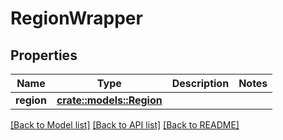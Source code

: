 # RegionWrapper

## Properties

Name | Type | Description | Notes
------------ | ------------- | ------------- | -------------
**region** | [**crate::models::Region**](Region.md) |  | 

[[Back to Model list]](../README.md#documentation-for-models) [[Back to API list]](../README.md#documentation-for-api-endpoints) [[Back to README]](../README.md)


